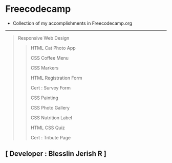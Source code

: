 # Freecodecamp

- Collection of my accomplishments in Freecodecamp.org

---
> Responsive Web Design
>>HTML Cat Photo App
>>
>>CSS Coffee Menu
>>
>>CSS Markers
>>
>>HTML Registration Form
>>
>>Cert : Survey Form
>>
>>CSS Painting
>>
>>CSS Photo  Gallery
>>
>>CSS Nutrition Label
>>
>>HTML CSS Quiz
>>
>>Cert : Tribute Page

## [ Developer : Blesslin Jerish R ]
